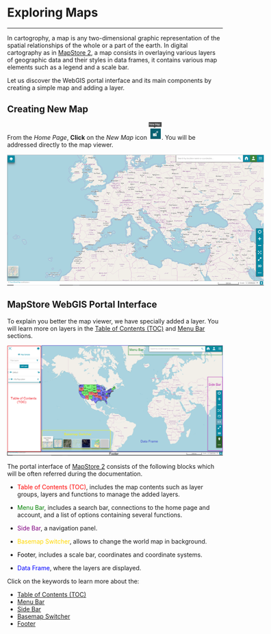 # Exploring Maps
**************
In cartogrophy, a map is any two-dimensional graphic representation of the spatial relationships of the whole or a part of the earth. In digital cartography as in [MapStore 2](https://mapstore2.geo-solutions.it/mapstore/#/), a map consists in overlaying various layers of geographic data and their styles in data frames, it contains various map elements such as a legend and a scale bar.

Let us discover the WebGIS portal interface and its main components by creating a simple map and adding a layer.  

Creating New Map
----------------

From the *Home Page*, **Click** on the *New Map* icon <img src="img/new-map-icon.png" style="max-width:30px;" />. You will be addressed directly to the map viewer. 

<img src="img/map-viewer.png" style="max-width:600px;" />


MapStore WebGIS Portal Interface
--------------------------------
To explain you better the map viewer, we have specially added a layer. You will learn more on layers in the [Table of Contents (TOC)](toc) and [Menu Bar](menu-bar) sections.  
 
<img src="img/gui.png" style="max-width:px;" />

The portal interface of [MapStore 2](https://mapstore2.geo-solutions.it/mapstore/#/)  consists of the following blocks which will be often referred during the documentation. 

* <span style="color:red">Table of Contents (TOC)</span>, includes the map contents such as layer groups, layers and functions to manage the added layers. 

* <span style="color: green">Menu Bar</span>, includes a search bar, connections to the home page and account, and a list of options containing several functions.

* <span style="color:purple">Side Bar</span>, a navigation panel.

* <span style="color:gold">Basemap Switcher</span>, allows to change the world map in background.

* <span style="color:black">Footer</span>, includes a scale bar, coordinates and coordinate systems.

* <span style="color:blue">Data Frame</span>, where the layers are displayed.

Click on the keywords to learn more about the:
* [Table of Contents (TOC)](toc) 
* [Menu Bar](menu-bar) 
* [Side Bar](side-bar)
* [Basemap Switcher](basemap)
* [Footer](footer)



